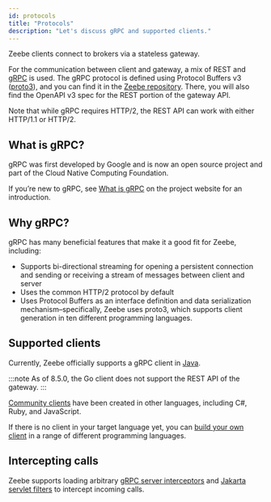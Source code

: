 ```yaml
---
id: protocols
title: "Protocols"
description: "Let's discuss gRPC and supported clients."
---
```


Zeebe clients connect to brokers via a stateless gateway.

For the communication between client and gateway, a mix of REST and [gRPC](https://grpc.io/) is used. The gRPC protocol is defined using Protocol Buffers v3 ([proto3](https://developers.google.com/protocol-buffers/docs/proto3)), and you can find it in the
[Zeebe repository](https://github.com/camunda/camunda/tree/main/zeebe/gateway-protocol). There, you will also find the OpenAPI v3 spec for the REST portion of the gateway API.

Note that while gRPC requires HTTP/2, the REST API can work with either HTTP/1.1 or HTTP/2.

## What is gRPC?

gRPC was first developed by Google and is now an open source project and part of the Cloud Native Computing Foundation.

If you’re new to gRPC, see [What is gRPC](https://grpc.io/docs/guides/index.html) on the project website for an introduction.

## Why gRPC?

gRPC has many beneficial features that make it a good fit for Zeebe, including:

- Supports bi-directional streaming for opening a persistent connection and sending or receiving a stream of messages between client and server
- Uses the common HTTP/2 protocol by default
- Uses Protocol Buffers as an interface definition and data serialization mechanism–specifically, Zeebe uses proto3, which supports client generation in ten different programming languages.

## Supported clients

Currently, Zeebe officially supports a gRPC client in [Java](/apis-tools/java-client/index.md).

<!-- Remove note? -->

:::note
As of 8.5.0, the Go client does not support the REST API of the gateway.
:::

[Community clients](/apis-tools/community-clients/index.md) have been created in other languages, including C#, Ruby, and JavaScript.

If there is no client in your target language yet, you can [build your own client](/apis-tools/build-your-own-client.md) in a range of different programming languages.

## Intercepting calls

Zeebe supports loading arbitrary [gRPC server interceptors](self-managed/zeebe-deployment/zeebe-gateway/interceptors.md)
and [Jakarta servlet filters](self-managed/zeebe-deployment/zeebe-gateway/filters.md) to intercept incoming calls.
